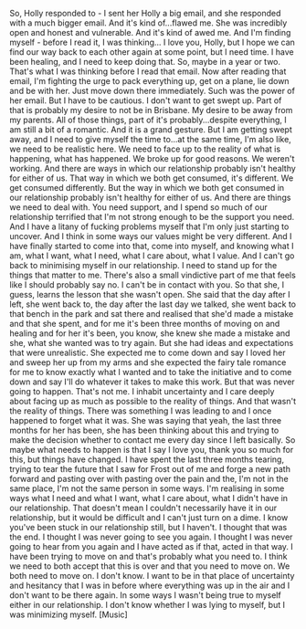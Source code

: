 ﻿So, Holly responded to - I sent her Holly a big email, and she responded with a much
bigger email. And it's kind of...flawed me.
She was incredibly open and honest and vulnerable. And it's kind of awed me.
And I'm finding myself - before I read it, I was thinking...
I love you, Holly, but I hope we can find our way back to each other again at some point,
but I need time. I have been healing, and I need to keep doing that. So, maybe in a
year or two. That's what I was thinking before I read that email.
Now after reading that email, I'm fighting the urge to pack everything up, get on a plane,
lie down and be with her. Just move down there immediately. Such was the power of her email.
But I have to be cautious. I don't want to get swept up.
Part of that is probably my desire to not be in Brisbane. My desire to be away from
my parents. All of those things, part of it's probably...despite everything, I am still
a bit of a romantic. And it is a grand gesture.
But I am getting swept away, and I need to give myself the time to...at the same time,
I'm also like, we need to be realistic here. We need to face up to the reality of what
is happening, what has happened. We broke up for good reasons. We weren't working. And
there are ways in which our relationship probably isn't healthy for either of us. That way in
which we both get consumed, it's different. We get consumed differently. But the way in
which we both get consumed in our relationship probably isn't healthy for either of us.
And there are things we need to deal with. You need support, and I spend so much of our
relationship terrified that I'm not strong enough to be the support you need.
And I have a litany of fucking problems myself that I'm only just starting to uncover. And
I think in some ways our values might be very different. And I have finally started to come
into that, come into myself, and knowing what I am, what I want, what I need, what I care
about, what I value. And I can't go back to minimising myself in our relationship. I need
to stand up for the things that matter to me. There's also a small vindictive part of me
that feels like I should probably say no. I can't be in contact with you. So that she,
I guess, learns the lesson that she wasn't open. She said that the day after I left,
she went back to, the day after the last day we talked, she went back to that bench in
the park and sat there and realised that she'd made a mistake and that she spent, and for
me it's been three months of moving on and healing and for her it's been, you know, she
knew she made a mistake and she, what she wanted was to try again. But she had ideas
and expectations that were unrealistic. She expected me to come down and say I loved her
and sweep her up from my arms and she expected the fairy tale romance for me to know exactly
what I wanted and to take the initiative and to come down and say I'll do whatever it takes
to make this work. But that was never going to happen. That's not me. I inhabit uncertainty
and I care deeply about facing up as much as possible to the reality of things. And
that wasn't the reality of things. There was something I was leading to and I
once happened to forget what it was. She was saying that yeah, the last three months for
her has been, she has been thinking about this and trying to make the decision whether
to contact me every day since I left basically. So maybe what needs to happen is that I say
I love you, thank you so much for this, but things have changed. I have spent the last
three months tearing, trying to tear the future that I saw for Frost out of me and forge
a new path forward and pasting over with pasting over the pain and the, I'm not in the same
place, I'm not the same person in some ways. I'm realising in some ways what I need and
what I want, what I care about, what I didn't have in our relationship. That doesn't mean
I couldn't necessarily have it in our relationship, but it would be difficult and I can't just
turn on a dime. I know you've been stuck in our relationship still, but I haven't.
I thought that was the end. I thought I was never going to see you again. I thought I
was never going to hear from you again and I have acted as if that, acted in that way.
I have been trying to move on and that's probably what you need to. I think we need to both
accept that this is over and that you need to move on. We both need
to move on. I don't know. I want to be in that place of uncertainty and hesitancy that
I was in before where everything was up in the air and I don't want to be there again.
In some ways I wasn't being true to myself either in our relationship. I don't know whether
I was lying to myself, but I was minimizing myself.
[Music]
